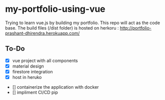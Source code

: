# my-portfolio-using-vue
Trying to learn vue.js by building my portfolio. This repo will act as the code base. The build files (/dist folder) is hosted on herkoru : http://portfolio-prashant-dhirendra.herokuapp.com/ 

## To-Do
- [x] vue project with all components
- [x] material design
- [x] firestore integration
- [x] host in heruko 
- [] containerize the application with docker
- [] impliment CI/CD pip
